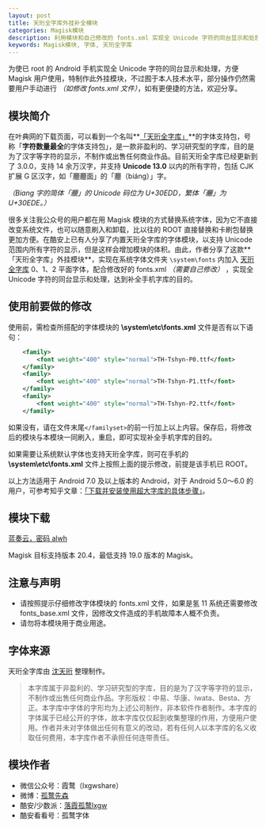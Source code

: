 ```yaml
---
layout: post
title: 天珩全字库外挂补全模块
categories: Magisk模块
description: 利用模块和自己修改的 fonts.xml 实现全 Unicode 字符的同台显示和处理，达到补全手机字库的目的。
keywords: Magisk模块, 字体, 天珩全字库
---
```


为使已 root 的 Android 手机实现全 Unicode 字符的同台显示和处理，方便 Magisk 用户使用，特制作此外挂模块，不过囿于本人技术水平，部分操作仍然需要用户手动进行 *（如修改 fonts.xml 文件）*，如有更便捷的方法，欢迎分享。

## 模块简介

在叶典网的下载页面，可以看到一个名叫**[「天珩全字库」]((http://cheonhyeong.com/Simplified/download.html))**的字体支持包，号称「**字符数量最全**的字体支持包」，是一款非盈利的、学习研究型的字库，目的是为了汉字等字符的显示，不制作或出售任何商业作品。目前天珩全字库已经更新到了 3.0.0，支持 14 余万汉字，并支持 **Unicode 13.0** 以内的所有字符，包括 CJK 扩展 G 区汉字，如「𰻝𰻝面」的「𰻝（biáng）」字。

*（Biang 字的简体「𰻝」的 Unicode 码位为 U+30EDD，繁体「𰻞」为 U+30EDE。）*

很多关注我公众号的用户都在用 Magisk 模块的方式替换系统字体，因为它不直接改变系统文件，也可以随意刷入和卸载，比以往的 ROOT 直接替换和卡刷包替换更加方便。在酷安上已有人分享了内置天珩全字库的字体模块，以支持 Unicode 范围内所有字符的显示，但是这样会增加模块的体积。由此，作者分享了这款**「天珩全字库」外挂模块**，实现在系统字体文件夹 `\system\fonts` 内加入 [天珩全字库](http://cheonhyeong.com/Simplified/download.html) 0、1、2 平面字体，配合修改好的 fonts.xml *（需要自己修改）* ，实现全 Unicode 字符的同台显示和处理，达到补全手机字库的目的。

## 使用前要做的修改

使用前，需检查所搭配的字体模块的 **\system\etc\fonts.xml** 文件是否有以下语句：

```xml
    <family>
        <font weight="400" style="normal">TH-Tshyn-P0.ttf</font>
    </family>
    <family>
        <font weight="400" style="normal">TH-Tshyn-P1.ttf</font>
    </family>
    <family>
        <font weight="400" style="normal">TH-Tshyn-P2.ttf</font>
    </family>
```

如果没有，请在文件末尾`</familyset>`的前一行加上以上内容。保存后，将修改后的模块与本模块一同刷入，重启，即可实现补全手机字库的目的。

如果需要让系统默认字体也支持天珩全字库，则可在手机的 **\system\etc\fonts.xml** 文件上按照上面的提示修改，前提是该手机已 ROOT。

以上方法适用于 Android 7.0 及以上版本的 Android，对于 Android 5.0～6.0 的用户，可参考知乎文章：[「下载并安装使用超大字库的具体步骤」](https://zhuanlan.zhihu.com/p/26524450)。

## 模块下载

 [蓝奏云，密码 alwh](https://lxgw.lanzoui.com/b0cq9ltjc) 

Magisk 目标支持版本 20.4，最低支持 19.0 版本的 Magisk。

## 注意与声明

- 请按照提示仔细修改字体模块的 fonts.xml 文件，如果是氢 11 系统还需要修改 fonts_base.xml 文件，因修改文件造成的手机故障本人概不负责。
- 请勿将本模块用于商业用途。

## 字体来源

天珩全字库由 [沈天珩](http://cheonhyeong.com/Simplified.html) 整理制作。

> 本字库属于非盈利的、学习研究型的字库，目的是为了汉字等字符的显示，不制作或出售任何商业作品。字形版权：中易、华康、Iwata、Besta、方正。本字库中字体的字形均为上述公司制作，非本软件作者制作。本字库的字体属于已经公开的字体，故本字库仅仅起到收集整理的作用，方便用户使用。作者并未对字体做出任何有意义的改动，若有任何人以本字库的名义收取任何费用，本字库作者不承担任何连带责任。

## 模块作者

- 微信公众号：霞鹜（lxgwshare）
- 微博：[孤鹜先森](https://weibo.com/lxgw/)
- 酷安/少数派：[落霞孤鹜lxgw](https://coolapk.com/u/633884)
- 酷安看看号：孤鹜字体
